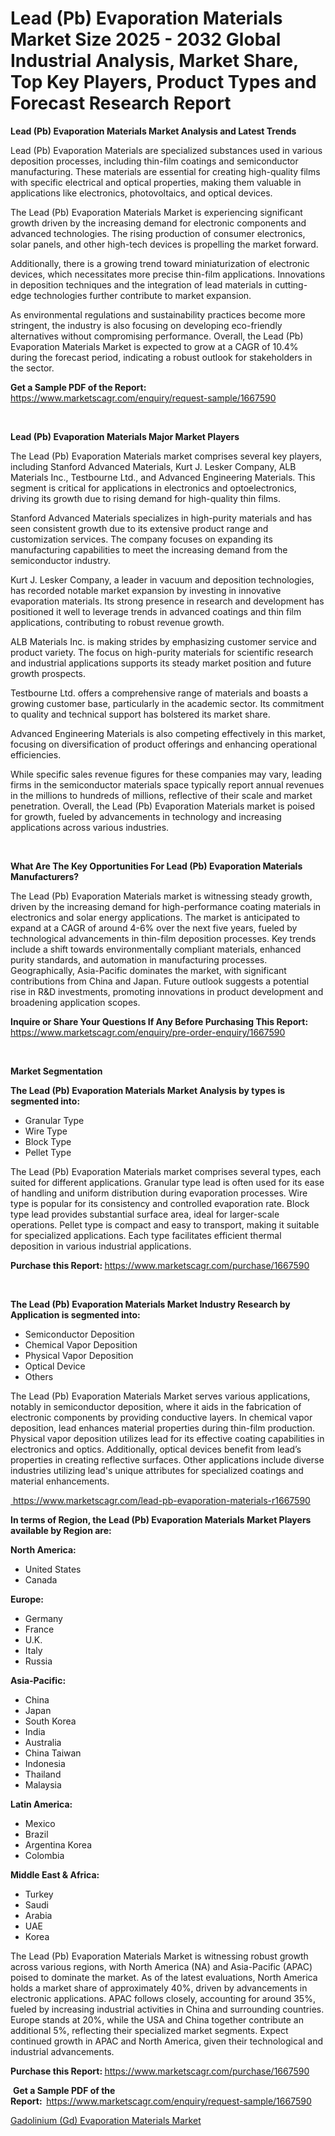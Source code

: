 <p><h1>Lead (Pb) Evaporation Materials Market Size 2025 - 2032 Global Industrial Analysis, Market Share, Top Key Players, Product Types and Forecast Research Report</h1></p><p><strong>Lead (Pb) Evaporation Materials Market Analysis and Latest Trends</strong></p>
<p><p>Lead (Pb) Evaporation Materials are specialized substances used in various deposition processes, including thin-film coatings and semiconductor manufacturing. These materials are essential for creating high-quality films with specific electrical and optical properties, making them valuable in applications like electronics, photovoltaics, and optical devices.</p><p>The Lead (Pb) Evaporation Materials Market is experiencing significant growth driven by the increasing demand for electronic components and advanced technologies. The rising production of consumer electronics, solar panels, and other high-tech devices is propelling the market forward. </p><p>Additionally, there is a growing trend toward miniaturization of electronic devices, which necessitates more precise thin-film applications. Innovations in deposition techniques and the integration of lead materials in cutting-edge technologies further contribute to market expansion. </p><p>As environmental regulations and sustainability practices become more stringent, the industry is also focusing on developing eco-friendly alternatives without compromising performance. Overall, the Lead (Pb) Evaporation Materials Market is expected to grow at a CAGR of 10.4% during the forecast period, indicating a robust outlook for stakeholders in the sector.</p></p>
<p><strong>Get a Sample PDF of the Report:&nbsp;</strong> <a href="https://www.marketscagr.com/enquiry/request-sample/1667590?utm_campaign=2637&utm_medium=2&utm_source=Github&utm_content=ia&utm_term=02042025&utm_id=lead-pb-evaporation-materials">https://www.marketscagr.com/enquiry/request-sample/1667590</a></p>
<p>&nbsp;</p>
<p><strong>Lead (Pb) Evaporation Materials Major Market Players</strong></p>
<p><p>The Lead (Pb) Evaporation Materials market comprises several key players, including Stanford Advanced Materials, Kurt J. Lesker Company, ALB Materials Inc., Testbourne Ltd., and Advanced Engineering Materials. This segment is critical for applications in electronics and optoelectronics, driving its growth due to rising demand for high-quality thin films.</p><p>Stanford Advanced Materials specializes in high-purity materials and has seen consistent growth due to its extensive product range and customization services. The company focuses on expanding its manufacturing capabilities to meet the increasing demand from the semiconductor industry.</p><p>Kurt J. Lesker Company, a leader in vacuum and deposition technologies, has recorded notable market expansion by investing in innovative evaporation materials. Its strong presence in research and development has positioned it well to leverage trends in advanced coatings and thin film applications, contributing to robust revenue growth.</p><p>ALB Materials Inc. is making strides by emphasizing customer service and product variety. The focus on high-purity materials for scientific research and industrial applications supports its steady market position and future growth prospects.</p><p>Testbourne Ltd. offers a comprehensive range of materials and boasts a growing customer base, particularly in the academic sector. Its commitment to quality and technical support has bolstered its market share.</p><p>Advanced Engineering Materials is also competing effectively in this market, focusing on diversification of product offerings and enhancing operational efficiencies.</p><p>While specific sales revenue figures for these companies may vary, leading firms in the semiconductor materials space typically report annual revenues in the millions to hundreds of millions, reflective of their scale and market penetration. Overall, the Lead (Pb) Evaporation Materials market is poised for growth, fueled by advancements in technology and increasing applications across various industries.</p></p>
<p>&nbsp;</p>
<p><strong>What Are The Key Opportunities For Lead (Pb) Evaporation Materials Manufacturers?</strong></p>
<p><p>The Lead (Pb) Evaporation Materials market is witnessing steady growth, driven by the increasing demand for high-performance coating materials in electronics and solar energy applications. The market is anticipated to expand at a CAGR of around 4-6% over the next five years, fueled by technological advancements in thin-film deposition processes. Key trends include a shift towards environmentally compliant materials, enhanced purity standards, and automation in manufacturing processes. Geographically, Asia-Pacific dominates the market, with significant contributions from China and Japan. Future outlook suggests a potential rise in R&D investments, promoting innovations in product development and broadening application scopes.</p></p>
<p><strong>Inquire or Share Your Questions If Any Before Purchasing This Report:</strong> <a href="https://www.marketscagr.com/enquiry/pre-order-enquiry/1667590?utm_campaign=2637&utm_medium=2&utm_source=Github&utm_content=ia&utm_term=02042025&utm_id=lead-pb-evaporation-materials">https://www.marketscagr.com/enquiry/pre-order-enquiry/1667590</a></p>
<p>&nbsp;</p>
<p><strong>Market Segmentation</strong></p>
<p><strong>The Lead (Pb) Evaporation Materials Market Analysis by types is segmented into:</strong></p>
<p><ul><li>Granular Type</li><li>Wire Type</li><li>Block Type</li><li>Pellet Type</li></ul></p>
<p><p>The Lead (Pb) Evaporation Materials market comprises several types, each suited for different applications. Granular type lead is often used for its ease of handling and uniform distribution during evaporation processes. Wire type is popular for its consistency and controlled evaporation rate. Block type lead provides substantial surface area, ideal for larger-scale operations. Pellet type is compact and easy to transport, making it suitable for specialized applications. Each type facilitates efficient thermal deposition in various industrial applications.</p></p>
<p><strong>Purchase this Report:&nbsp;</strong><a href="https://www.marketscagr.com/purchase/1667590?utm_campaign=2637&utm_medium=2&utm_source=Github&utm_content=ia&utm_term=02042025&utm_id=lead-pb-evaporation-materials">https://www.marketscagr.com/purchase/1667590</a></p>
<p>&nbsp;</p>
<p><strong>The Lead (Pb) Evaporation Materials Market Industry Research by Application is segmented into:</strong></p>
<p><ul><li>Semiconductor Deposition</li><li>Chemical Vapor Deposition</li><li>Physical Vapor Deposition</li><li>Optical Device</li><li>Others</li></ul></p>
<p><p>The Lead (Pb) Evaporation Materials Market serves various applications, notably in semiconductor deposition, where it aids in the fabrication of electronic components by providing conductive layers. In chemical vapor deposition, lead enhances material properties during thin-film production. Physical vapor deposition utilizes lead for its effective coating capabilities in electronics and optics. Additionally, optical devices benefit from lead’s properties in creating reflective surfaces. Other applications include diverse industries utilizing lead's unique attributes for specialized coatings and material enhancements.</p></p>
<p><a href="https://www.marketscagr.com/lead-pb-evaporation-materials-r1667590?utm_campaign=2637&utm_medium=2&utm_source=Github&utm_content=ia&utm_term=02042025&utm_id=lead-pb-evaporation-materials">&nbsp;https://www.marketscagr.com/lead-pb-evaporation-materials-r1667590</a></p>
<p><strong>In terms of Region, the Lead (Pb) Evaporation Materials Market Players available by Region are:</strong></p>
<p>
    <p> <strong> North America: </strong>
        <ul>
            <li>United States</li>
            <li>Canada</li>
        </ul>
        </p> 
    <p> <strong> Europe: </strong>
        <ul>
            <li>Germany</li>
            <li>France</li>
            <li>U.K.</li>
            <li>Italy</li>
            <li>Russia</li>
        </ul>
        </p> 
    <p> <strong> Asia-Pacific: </strong>
        <ul>
            <li>China</li>
            <li>Japan</li>
            <li>South Korea</li>
            <li>India</li>
            <li>Australia</li>
            <li>China Taiwan</li>
            <li>Indonesia</li>
            <li>Thailand</li>
            <li>Malaysia</li>
        </ul>
        </p> 
    <p> <strong> Latin America: </strong>
        <ul>
            <li>Mexico</li>
            <li>Brazil</li>
            <li>Argentina Korea</li>
            <li>Colombia</li>
        </ul>
        </p> 
    <p> <strong> Middle East & Africa: </strong>
        <ul>
            <li>Turkey</li>
            <li>Saudi</li>
            <li>Arabia</li>
            <li>UAE</li>
            <li>Korea</li>
        </ul>
    </p>
    </p>
<p><p>The Lead (Pb) Evaporation Materials Market is witnessing robust growth across various regions, with North America (NA) and Asia-Pacific (APAC) poised to dominate the market. As of the latest evaluations, North America holds a market share of approximately 40%, driven by advancements in electronic applications. APAC follows closely, accounting for around 35%, fueled by increasing industrial activities in China and surrounding countries. Europe stands at 20%, while the USA and China together contribute an additional 5%, reflecting their specialized market segments. Expect continued growth in APAC and North America, given their technological and industrial advancements.</p></p>
<p><strong>Purchase this Report: </strong><a href="https://www.marketscagr.com/purchase/1667590?utm_campaign=2637&utm_medium=2&utm_source=Github&utm_content=ia&utm_term=02042025&utm_id=lead-pb-evaporation-materials">https://www.marketscagr.com/purchase/1667590</a></p>
<p>&nbsp;<strong>Get a Sample PDF of the Report:&nbsp;&nbsp;</strong><a href="https://www.marketscagr.com/enquiry/request-sample/1667590?utm_campaign=2637&utm_medium=2&utm_source=Github&utm_content=ia&utm_term=02042025&utm_id=lead-pb-evaporation-materials">https://www.marketscagr.com/enquiry/request-sample/1667590</a></p>
<p><strong></strong></p>
<p><p><a href="https://github.com/nabadeneme/Market-Research-Report-List-1/blob/main/gadolinium-gd-evaporation-materials-market.md?utm_campaign=2637&utm_medium=2&utm_source=Github&utm_content=ia&utm_term=02042025&utm_id=lead-pb-evaporation-materials">Gadolinium (Gd) Evaporation Materials Market</a></p></p>
